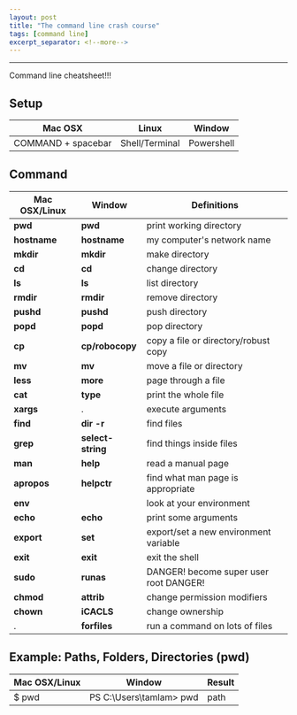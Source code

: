 ```yaml
---
layout: post
title: "The command line crash course"
tags: [command line]
excerpt_separator: <!--more-->
---
```


---
Command line cheatsheet!!!

<!--more-->

## Setup
Mac OSX | Linux | Window
--- | --- | ---
COMMAND + spacebar | Shell/Terminal | Powershell

## Command

| Mac OSX/Linux | Window | Definitions |
| ---- | --- | --- |
| **pwd** | **pwd** | print working directory |
| **hostname** | **hostname** | my computer's network name| 
| **mkdir** | **mkdir** | make directory |
| **cd** | **cd** | change directory | 
| **ls** | **ls** | list directory |
| **rmdir** | **rmdir** | remove  directory |
| **pushd** | **pushd** | push directory |
| **popd** | **popd** | pop directory |
| **cp** | **cp/robocopy** | copy a file or directory/robust copy |
| **mv** | **mv** | move a file or directory |
| **less** | **more** | page through a file |
| **cat** | **type** | print the whole file |
| **xargs** | . | execute arguments |
| **find** | **dir -r** | find files |
| **grep** | **select-string** | find things inside files |
| **man** | **help** | read a manual page |
| **apropos** | **helpctr** | find what man page is appropriate |
| **env** |  | look at your environment |
| **echo** | **echo** | print some arguments |
| **export** | **set** | export/set a new environment variable |
| **exit** | **exit** | exit the shell |
| **sudo** | **runas** | DANGER! become super user root DANGER! |
| **chmod** | **attrib** | change permission modifiers |
| **chown** | **iCACLS** | change ownership |
| . | **forfiles** | run a command on lots of files |

## Example: Paths, Folders, Directories (pwd)

| Mac OSX/Linux | Window | Result |
| ---- | --- | --- |
| $ pwd |  PS C:\Users\tamlam> pwd | path |


